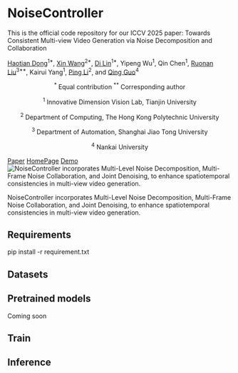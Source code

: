 # NoiseController
This is the official code repository for our ICCV 2025 paper:
Towards Consistent Multi-view Video Generation via Noise Decomposition and Collaboration

[Haotian Dong](https://scholar.google.com/citations?hl=zh-CN&user=tFiO2ggAAAAJ&view_op=list_works&sortby=pubdate)<sup>1\*</sup>, [Xin Wang](https://scholar.google.com/citations?user=hIztErEAAAAJ&hl=zh-CN)<sup>2*</sup>, [Di Lin](https://dilincv.github.io/)<sup>1\*</sup>, Yipeng Wu<sup>1</sup>, Qin Chen<sup>1</sup>, [Ruonan Liu](https://ruonanliu.com/)<sup>3**</sup>, Kairui Yang<sup>1</sup>, [Ping Li](https://www4.comp.polyu.edu.hk/~pinli/)<sup>2</sup>, and [Qing Guo](https://tsingqguo.github.io/)<sup>4</sup>

<p align="center"> <sup>*</sup> Equal contribution <sup>**</sup> Corresponding author</p>
<p align="center"> <sup>1</sup> Innovative Dimension Vision Lab, Tianjin University</p>
<p align="center"> <sup>2</sup> Department of Computing, The Hong Kong Polytechnic University</p>
<p align="center"> <sup>3</sup> Department of Automation, Shanghai Jiao Tong University</p>
<p align="center"> <sup>4</sup> Nankai University</p>

[Paper](https://arxiv.org/abs/2504.18448) [HomePage](https://dilincv.github.io/) [Demo](./video)
![NoiseController incorporates Multi-Level Noise Decomposition, Multi-Frame Noise Collaboration, and Joint Denoising, to enhance spatiotemporal consistencies in multi-view video generation.
](./Figures/overview.png)

NoiseController incorporates Multi-Level Noise Decomposition, Multi-Frame Noise Collaboration, and Joint Denoising, to enhance spatiotemporal consistencies in multi-view video generation.

## Requirements
pip install -r requirement.txt
## Datasets


## Pretrained models

Coming soon

## Train


## Inference
